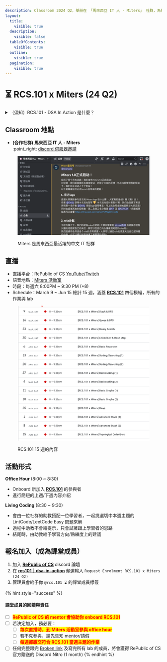 ```yaml
---
description: Classroom 2024 Q2，舉辦在 「馬來西亞 IT 人 - Miters」 社群，為期 15 週
layout:
  title:
    visible: true
  description:
    visible: false
  tableOfContents:
    visible: true
  outline:
    visible: true
  pagination:
    visible: true
---
```


# ⏳ RCS.101 x Miters (24 Q2)

<details>

<summary>（須知）RCS.101 - DSA In Action 是什麼？</summary>

<img src="../../.gitbook/assets/image (19).png" alt="" data-size="original">

[Broken link](broken-reference "mention")是一個幫助學習者循序漸進、系統化的寫會基礎資料結構的 Open Course。

[Broken link](broken-reference "mention")的形式十分接近一個 workshop/工作坊，將在 15 週之內由 3 位 mentor 帶領參與者利用 LeetCode Easy \~ Medium 掌握系統開發所有的先備開發能力。

</details>

## Classroom 地點

* **(合作社群) 馬來西亞 IT 人 - Miters**\
  :point\_right: [discord 伺服器邀請](https://discord.gg/nEVeTFrsbh)

<figure><img src="../../.gitbook/assets/image (21).png" alt=""><figcaption><p>Miters 是馬來西亞最活躍的中文 IT 社群</p></figcaption></figure>

## 直播

* 直播平台：RePublic of CS [YouTube](https://www.youtube.com/@republic-cs/videos)/[Twitch](https://www.twitch.tv/republicofcs)
* 語音地點：[Miters 活動室](https://discord.com/channels/1127379397578600553/1192609273662947369)
* 時段：每週六 8:00PM \~ 9:30 PM (+8)
* Schedule：March 9 \~ Jun 15 總計 15 週，涵蓋 [**RCS.101**](broken-reference) 四個模組，所有的作業與 lab

<figure><img src="../../.gitbook/assets/image (7).png" alt=""><figcaption><p>RCS.101 15 週的內容</p></figcaption></figure>

## 活動形式

**Office Hour** (8:00 \~ 8:30)

* Onboard 新加入 [**RCS.101**](broken-reference) 的參與者
* 進行簡短的上週/下週內容介紹

**Living Coding** (8:30 \~ 9:30)

* 會由一位社群的助教搭配一位學習者，一起挑選切中本週主題的 LintCode/LeetCode Easy 問題來解
* 過程中助教不會給提示，只會試著跟上學習者的思路
* 結尾時，由助教給予學習方向/熟練度上的建議

## 報名加入（成為課堂成員）

1. 加入 [**RePublic of CS**](https://discord.gg/NKT3K6mkm9) discord 論壇
2. 在 [**rcs101｜dsa-in-action**](https://discord.com/channels/1205094724294418482/1205883447042773072) 頻道輸入 `Request Enrolment RCS.101 x Miters (24 Q2)`
3. 管理員會給予你 `@rcs.101 ⌛` 的課堂成員標籤

{% hint style="success" %}
#### 課堂成員的回饋與責任

* [ ] <mark style="color:red;">**RePublic of CS 的 mentor 會協助你 onboard RCS.101**</mark>
* [ ] 若決定加入，務必要：
  * [ ] <mark style="color:red;">**每次直播時，到 Miters 活動室參與 office hour**</mark>
  * [ ] 若不克參與，請先告知 mentor/請假
  * [ ] <mark style="color:red;">**每週都繳交符合 RCS.101 當週主題的作業**</mark>
* [ ] 任何完整跟完 [Broken link](broken-reference "mention") 及寫完所有 lab 的成員，將會獲得 RePublic of CS 官方贈送的 Discord Nitro (1 month)
{% endhint %}
